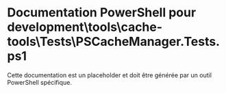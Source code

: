 # Documentation PowerShell pour development\tools\cache-tools\Tests\PSCacheManager.Tests.ps1

Cette documentation est un placeholder et doit être générée par un outil PowerShell spécifique.
